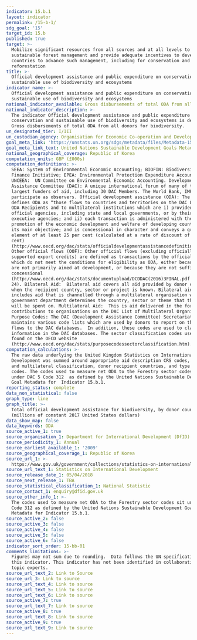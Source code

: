 ```yaml
---
indicator: 15.b.1
layout: indicator
permalink: /15-b-1/
sdg_goal: '15'
target_id: 15.b
published: true
target: >-
  Mobilize significant resources from all sources and at all levels to finance
  sustainable forest management and provide adequate incentives to developing
  countries to advance such management, including for conservation and
  reforestation
title: >-
  Official development assistance and public expenditure on conservation and
  sustainable use of biodiversity and ecosystems
indicator_name: >-
  Official development assistance and public expenditure on conservation and
  sustainable use of biodiversity and ecosystems
national_indicator_available: Gross disbursements of total ODA from all donors for biodiversity (£000s)
national_indicator_description: >-
  The indicator Official development assistance and public expenditure on
  conservation and sustainable use of biodiversity and ecosystems is defined as
  Gross disbursements of total ODA from all donors for biodiversity.
un_designated_tier: I/III
un_custodian_agency: Organisation for Economic Co-operation and Development (OECD)
goal_meta_link: 'https://unstats.un.org/sdgs/metadata/files/Metadata-15-0b-01.pdf'
goal_meta_link_text: United Nations Sustainable Development Goals Metadata (PDF 4.0 MB)
national_geographical_coverage: Republic of Korea
computation_units: GBP (£000s)
computation_definitions: >-
  SEEA: System of Environmental Economic Accounting; BIOFIN: Biodiversity
  Finance Initiative; EPEA: Environmental Protection Expenditure Accounts;
  UNCEEA:  UN Committee on Environmental Economic Accounting. Development
  Assistance Committee (DAC): A unique international forum of many of the
  largest funders of aid, including 30 DAC Members. The World Bank, IMF and UNDP
  participate as observers. Official development assistance (ODA): The DAC
  defines ODA as “those flows to countries and territories on the DAC List of
  ODA Recipients and to multilateral institutions which are i) provided by
  official agencies, including state and local governments, or by their
  executive agencies; and ii) each transaction is administered with the
  promotion of the economic development and welfare of developing countries as
  its main objective; and is concessional in character and conveys a grant
  element of at least 25 per cent (calculated at a rate of discount of 10 per
  cent)
  (http://www.oecd.org/dac/stats/officialdevelopmentassistancedefinitionandcoverage.htm).
  Other official flows (OOF): Other official flows (excluding officially
  supported export credits) are defined as transactions by the official sector
  which do not meet the conditions for eligibility as ODA, either because they
  are not primarily aimed at development, or because they are not sufficiently
  concessional
  (http://www.oecd.org/dac/stats/documentupload/DCDDAC(2016)3FINAL.pdf - Para
  24). Bilateral Aid:  Bilateral aid covers all aid provided by donor countries
  when the recipient country, sector or project is known. Bilateral aid also
  includes aid that is channelled through a multilateral organisation where the
  government department determines the country, sector or theme that the funds
  will be spent on. Multilateral Aid:  This is aid delivered in the form of core
  contributions to organisations on the DAC List of Multilateral Organisations. 
  Purpose Codes: The DAC (Development Assistance Committee) Secretariat
  maintains various code lists which are used by donors to report on their aid
  flows to the DAC databases.  In addition, these codes are used to classify
  information in the DAC databases. The sector classification codes used can be
  found on the OECD website
  (http://www.oecd.org/dac/stats/purposecodessectorclassification.htm).
computation_calculations: >-
  The raw data underlying the United Kingdom Statistics on International
  Development was summed around appropriate aid description CRS codes, bilateral
  and multilateral classification, donor recipient countries, and type of aid
  codes. The codes used to measure net ODA to the Forestry sector codes sit
  under DAC 5 Code 312  as defined by the United Nations Sustainable Development
  Goal Metadata for  Indicator 15.b.1.
reporting_status: complete
data_non_statistical: false
graph_type: line
graph_title: >-
  Total official development assistance for biodiversity, by donor countries
  (millions of constant 2017 United States dollars)
data_show_map: false
data_keywords: ODA
source_active_1: true
source_organisation_1: Department for International Development (DfID)
source_periodicity_1: Annual
source_earliest_available_1: '2009'
source_geographical_coverage_1: Republic of Korea
source_url_1: >-
  https://www.gov.uk/government/collections/statistics-on-international-development
source_url_text_1: Statistics on International Development
source_release_date_1: 05/04/2018
source_next_release_1: TBA
source_statistical_classification_1: National Statistic
source_contact_1: enquiry@dfid.gov.uk
source_other_info_1: >-
  The codes used to measure net ODA to the Forestry sector codes sit under DAC 5
  Code 312 as defined by the United Nations Sustainable Development Goal
  Metadata for Indicator 15.b.1.
source_active_2: false
source_active_3: false
source_active_4: false
source_active_5: false
source_active_6: false
indicator_sort_order: 15-bb-01
comments_limitations: >-
  Figures may not sum due to rounding.  Data follows the UN specification for
  this indicator. This indicator has not been identified in collaboration with
  topic experts.
source_url_text_2: Link to Source
source_url_3: Link to source
source_url_text_4: Link to source
source_url_text_5: Link to source
source_url_text_6: Link to source
source_active_7: true
source_url_text_7: Link to source
source_active_8: true
source_url_text_8: Link to source
source_active_9: true
source_url_text_9: Link to source
---
```


